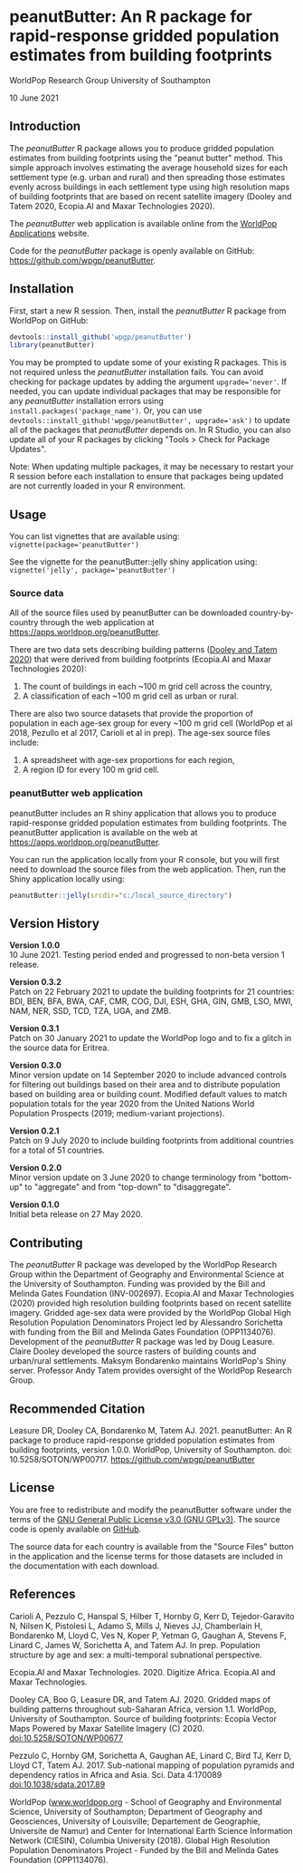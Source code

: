 
# peanutButter: An R package for rapid-response gridded population estimates from building footprints

WorldPop Research Group
University of Southampton

10 June 2021

## Introduction

The *peanutButter* R package allows you to produce gridded population estimates from building footprints using the "peanut butter" method. This simple approach involves estimating the average household sizes for each settlement type (e.g. urban and rural) and then spreading those estimates evenly across buildings in each settlement type using high resolution maps of building footprints that are based on recent satellite imagery (Dooley and Tatem 2020, Ecopia.AI and Maxar Technologies 2020).

The *peanutButter* web application is available online from the <a href="https://apps.worldpop.org" target="_blank">WorldPop Applications</a> website.

Code for the *peanutButter* package is openly available on GitHub: <a href='https://github.com/wpgp/peanutButter' target='_blank'>https://github.com/wpgp/peanutButter</a>.

## Installation

First, start a new R session. Then, install the *peanutButter* R package from WorldPop on GitHub:

``` r
devtools::install_github('wpgp/peanutButter')
library(peanutButter)
```

You may be prompted to update some of your existing R packages. This is not required unless the *peanutButter* installation fails. You can avoid checking for package updates by adding the argument `upgrade='never'`. If needed, you can update individual packages that may be responsible for any *peanutButter* installation errors using `install.packages('package_name')`. Or, you can use `devtools::install_github('wpgp/peanutButter', upgrade='ask')` to update all of the packages that *peanutButter* depends on. In R Studio, you can also update all of your R packages by clicking "Tools &gt; Check for Package Updates".

Note: When updating multiple packages, it may be necessary to restart your R session before each installation to ensure that packages being updated are not currently loaded in your R environment.

## Usage

You can list vignettes that are available using: `vignette(package='peanutButter')`

See the vignette for the peanutButter::jelly shiny application using: `vignette('jelly', package='peanutButter')`

### Source data

All of the source files used by peanutButter can be downloaded country-by-country through the web application at <a href="https://apps.worldpop.org/peanutButter" target="_blank">https://apps.worldpop.org/peanutButter</a>.

There are two data sets describing building patterns (<a href="https://dx.doi.org/10.5258/SOTON/WP00666" target="_blank">Dooley and Tatem 2020</a>) that were derived from building footprints (Ecopia.AI and Maxar Technologies 2020):

1.  The count of buildings in each ~100 m grid cell across the country,
2.  A classification of each ~100 m grid cell as urban or rural.

There are also two source datasets that provide the proportion of population in each age-sex group for every ~100 m grid cell (WorldPop et al 2018, Pezullo et al 2017, Carioli et al in prep). The age-sex source files include:

1.  A spreadsheet with age-sex proportions for each region,
2.  A region ID for every 100 m grid cell.

### peanutButter web application

peanutButter includes an R shiny application that allows you to produce rapid-response gridded population estimates from building footprints. The peanutButter application is available on the web at <a href="https://apps.worldpop.org/peanutButter" target="_blank">https://apps.worldpop.org/peanutButter</a>.

You can run the application locally from your R console, but you will first need to download the source files from the web application. Then, run the Shiny application locally using:

``` r
peanutButter::jelly(srcdir="c:/local_source_directory")
```

## Version History

<strong>Version 1.0.0</strong><br> 10 June 2021. Testing period ended and progressed to non-beta version 1 release.

<strong>Version 0.3.2</strong><br> Patch on 22 February 2021 to update the building footprints for 21 countries: BDI, BEN, BFA, BWA, CAF, CMR, COG, DJI, ESH, GHA, GIN, GMB, LSO, MWI, NAM, NER, SSD, TCD, TZA, UGA, and ZMB.

<strong>Version 0.3.1</strong><br> Patch on 30 January 2021 to update the WorldPop logo and to fix a glitch in the source data for Eritrea.

<strong>Version 0.3.0</strong><br> Minor version update on 14 September 2020 to include advanced controls for filtering out buildings based on their area and to distribute population based on building area or building count. Modified default values to match population totals for the year 2020 from the United Nations World Population Prospects (2019; medium-variant projections).

<strong>Version 0.2.1</strong><br> Patch on 9 July 2020 to include building footprints from additional countries for a total of 51 countries.

<strong>Version 0.2.0</strong><br> Minor version update on 3 June 2020 to change terminology from "bottom-up" to "aggregate" and from "top-down" to "disaggregate".

<strong>Version 0.1.0</strong><br> Initial beta release on 27 May 2020.

## Contributing

The *peanutButter* R package was developed by the WorldPop Research Group within the Department of Geography and Environmental Science at the University of Southampton. Funding was provided by the Bill and Melinda Gates Foundation (INV-002697). Ecopia.AI and Maxar Technologies (2020) provided high resolution building footprints based on recent satellite imagery. Gridded age-sex data were provided by the WorldPop Global High Resolution Population Denominators Project led by Alessandro Sorichetta with funding from the Bill and Melinda Gates Foundation (OPP1134076). Development of the *peanutButter* R package was led by Doug Leasure. Claire Dooley developed the source rasters of building counts and urban/rural settlements. Maksym Bondarenko maintains WorldPop's Shiny server. Professor Andy Tatem provides oversight of the WorldPop Research Group.

## Recommended Citation

Leasure DR, Dooley CA, Bondarenko M, Tatem AJ. 2021. peanutButter: An R package to produce rapid-response gridded population estimates from building footprints, version 1.0.0. WorldPop, University of Southampton. doi: 10.5258/SOTON/WP00717. <https://github.com/wpgp/peanutButter>

## License

You are free to redistribute and modify the peanutButter software under the terms of the <a href="https://www.gnu.org/licenses/gpl-3.0.en.html" target="_blank">GNU General Public License v3.0 (GNU GPLv3)</a>. The source code is openly available on <a href="https://github.com/wpgp/peanutButter" target="_blank">GitHub</a>.

The source data for each country is available from the "Source Files" button in the application and the license terms for those datasets are included in the documentation with each download.

## References

Carioli A, Pezzulo C, Hanspal S, Hilber T, Hornby G, Kerr D, Tejedor-Garavito N, Nilsen K, Pistolesi L, Adamo S, Mills J, Nieves JJ, Chamberlain H, Bondarenko M, Lloyd C, Ves N, Koper P, Yetman G, Gaughan A, Stevens F, Linard C, James W, Sorichetta A, and Tatem AJ. In prep. Population structure by age and sex: a multi-temporal subnational perspective.

Ecopia.AI and Maxar Technologies. 2020. Digitize Africa. Ecopia.AI and Maxar Technologies.

Dooley CA, Boo G, Leasure DR, and Tatem AJ. 2020. Gridded maps of building patterns throughout sub-Saharan Africa, version 1.1. WorldPop, University of Southampton. Source of building footprints: Ecopia Vector Maps Powered by Maxar Satellite Imagery (C) 2020. <a href="https://dx.doi.org/10.5258/SOTON/WP00677" target="_blank">doi:10.5258/SOTON/WP00677</a>

Pezzulo C, Hornby GM, Sorichetta A, Gaughan AE, Linard C, Bird TJ, Kerr D, Lloyd CT, Tatem AJ. 2017. Sub-national mapping of population pyramids and dependency ratios in Africa and Asia. Sci. Data 4:170089 <a href="https://dx.doi.org/10.1038/sdata.2017.89" target="_blank">doi:10.1038/sdata.2017.89</a>

WorldPop (www.worldpop.org - School of Geography and Environmental Science, University of Southampton; Department of Geography and Geosciences, University of Louisville; Departement de Geographie, Universite de Namur) and Center for International Earth Science Information Network (CIESIN), Columbia University (2018). Global High Resolution Population Denominators Project - Funded by the Bill and Melinda Gates Foundation (OPP1134076).
